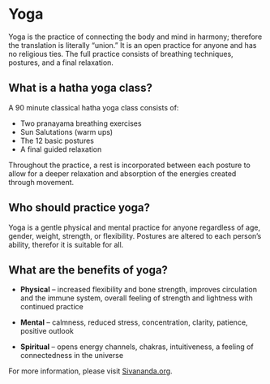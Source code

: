 # Yoga

Yoga is the practice of connecting the body and mind in harmony; therefore the translation is literally “union.” It is an open practice for anyone and has no religious ties. The full practice consists of breathing techniques, postures, and a final relaxation.

## What is a hatha yoga class?

A 90 minute classical hatha yoga class consists of:

-	Two pranayama breathing exercises
-	Sun Salutations (warm ups)
-	The 12 basic postures
-	A final guided relaxation

Throughout the practice, a rest is incorporated between each posture to allow for a deeper relaxation and absorption of the energies created through movement.

## Who should practice yoga?

Yoga is a gentle physical and mental practice for anyone regardless of age, gender, weight, strength, or flexibility. Postures are altered to each person’s ability, therefor it is suitable for all.

## What are the benefits of yoga?

 - **Physical** – increased flexibility and bone strength, improves circulation and the immune system, overall feeling of strength and lightness with continued practice

 - **Mental** – calmness, reduced stress, concentration, clarity, patience, positive outlook

 - **Spiritual** – opens energy channels, chakras, intuitiveness, a feeling of connectedness in the universe

For more information, please visit [Sivananda.org](http://www.sivananda.org/teachings/asana/12-basic-asanas.html).
